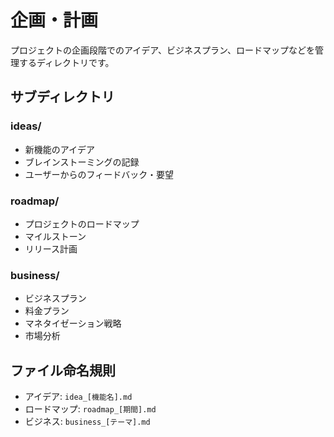 # 企画・計画

プロジェクトの企画段階でのアイデア、ビジネスプラン、ロードマップなどを管理するディレクトリです。

## サブディレクトリ

### ideas/

- 新機能のアイデア
- ブレインストーミングの記録
- ユーザーからのフィードバック・要望

### roadmap/

- プロジェクトのロードマップ
- マイルストーン
- リリース計画

### business/

- ビジネスプラン
- 料金プラン
- マネタイゼーション戦略
- 市場分析

## ファイル命名規則

- アイデア: `idea_[機能名].md`
- ロードマップ: `roadmap_[期間].md`
- ビジネス: `business_[テーマ].md`
